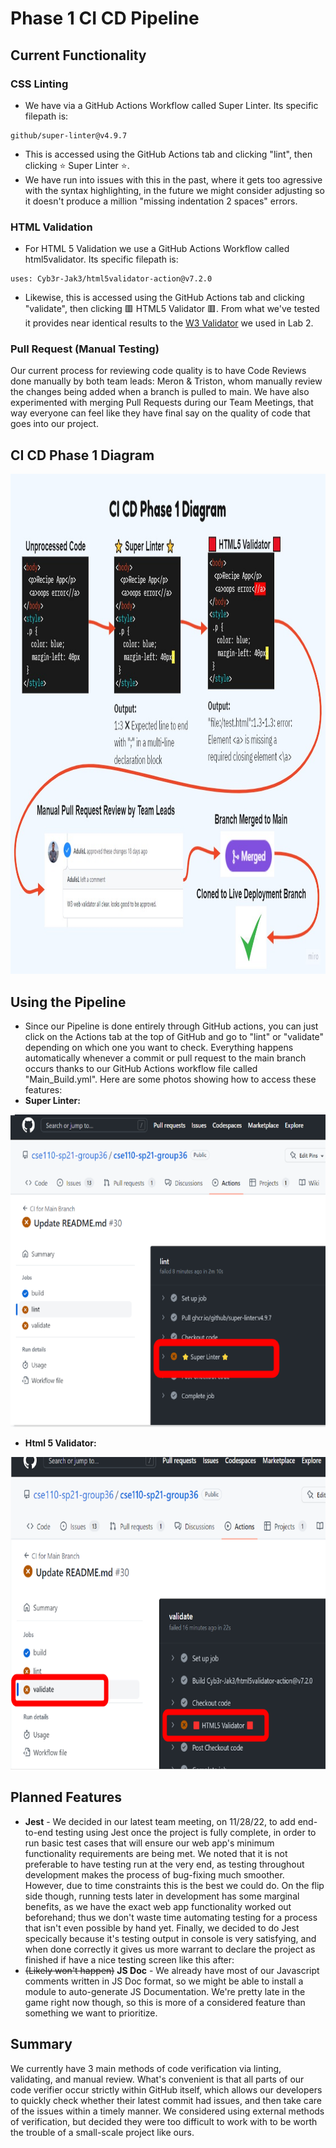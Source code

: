 # Phase 1 CI CD Pipeline

## Current Functionality
### CSS Linting 
 - We have via a GitHub Actions Workflow called Super Linter. Its specific filepath is:
```
github/super-linter@v4.9.7
```
 - This is accessed using the GitHub Actions tab and clicking "lint", then clicking ⭐ Super Linter ⭐.
 - We have run into issues with this in the past, where it gets too agressive with the syntax highlighting, in the future we might consider adjusting so it doesn't produce a million "missing indentation 2 spaces" errors.

### HTML Validation
 - For HTML 5 Validation we use a GitHub Actions Workflow called html5validator. Its specific filepath is:
```
uses: Cyb3r-Jak3/html5validator-action@v7.2.0
```
 - Likewise, this is accessed using the GitHub Actions tab and clicking "validate", then clicking 🟥 HTML5 Validator 🟥.
From what we've tested it provides near identical results to the [W3 Validator](https://validator.w3.org/) we used in Lab 2.

### Pull Request (Manual Testing)
Our current process for reviewing code quality is to have Code Reviews done manually by both team leads: Meron & Triston, whom manually review the changes being added when a branch is pulled to main. We have also experimented with merging Pull Requests during our Team Meetings, that way everyone can feel like they have final say on the quality of code that goes into our project.


## CI CD Phase 1 Diagram
<img src="https://github.com/cse110-sp21-group36/cse110-sp21-group36/blob/main/admin/cipipeline/phase1.png" width="1400" height="800">

## Using the Pipeline
 - Since our Pipeline is done entirely through GitHub actions, you can just click on the Actions tab at the top of GitHub and go to "lint" or "validate" depending on which one you want to check. Everything happens automatically whenever a commit or pull request to the main branch occurs thanks to our GitHub Actions workflow file called "Main_Build.yml". Here are some photos showing how to access these features:
  - **Super Linter:**
  <img src="https://github.com/cse110-sp21-group36/cse110-sp21-group36/blob/main/admin/cipipeline/CICD%20Assets/CICDsuperlinter.PNG" width="600" height="500">

  - **Html 5 Validator:**
  <img src="https://github.com/cse110-sp21-group36/cse110-sp21-group36/blob/main/admin/cipipeline/CICD%20Assets/CICDvalidator.PNG" width="600" height="500">

## Planned Features
 - **Jest** - We decided in our latest team meeting, on 11/28/22, to add end-to-end testing using Jest once the project is fully complete, in order to run basic test cases that will ensure our web app's minimum functionality requirements are being met. 
We noted that it is not preferable to have testing run at the very end, as testing throughout development makes the process of bug-fixing much smoother. However, due to time constraints this is the best we could do. On the flip side though, running tests later in development has some marginal benefits, as we have the exact web app functionality worked out beforehand; thus we don't waste time automating testing for a process that isn't even possible by hand yet. Finally, we decided to do Jest specically because it's testing output in console is very satisfying, and when done correctly it gives us more warrant to declare the project as finished if have a nice testing screen like this after:
- ~~(Likely won't happen)~~ **JS Doc** - We already have most of our Javascript comments written in JS Doc format, so we might be able to install a module to auto-generate JS Documentation. We're pretty late in the game right now though, so this is more of a considered feature than something we want to prioritize.

## Summary
We currently have 3 main methods of code verification via linting, validating, and manual review. What's convenient is that all parts of our code verifier occur strictly within GitHub itself, which allows our developers to quickly check whether their latest commit had issues, and then take care of the issues within a timely manner. We considered using external methods of verification, but decided they were too difficult to work with to be worth the trouble of a small-scale project like ours.
